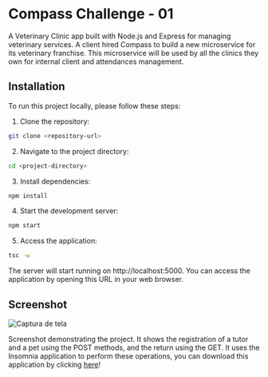 
# Compass Challenge - 01

A Veterinary Clinic app built with Node.js and Express for managing veterinary services. A client hired Compass to build a new microservice for its veterinary franchise. This microservice will be used by all the clinics they own for internal client and attendances management.



## Installation

To run this project locally, please follow these steps:
1. Clone the repository:
```bash
git clone <repository-url>
```

2. Navigate to the project directory:
```bash
cd <project-directory>
```

3. Install dependencies:
```bash
npm install
```

4. Start the development server:
```bash
npm start
```

5. Access the application: 
```bash
tsc -w
```
The server will start running on http://localhost:5000. You can access the application by opening this URL in your web browser.
## Screenshot

![Captura de tela](https://github.com/felipecomarques/nodejs-basics/assets/57302703/d795511a-a406-4ed5-893e-83741f23ee2a)

Screenshot demonstrating the project. It shows the registration of a tutor and a pet using the POST methods, and the return using the GET. It uses the Insomnia application to perform these operations, you can download this application by clicking [here](https://insomnia.rest/download)!
